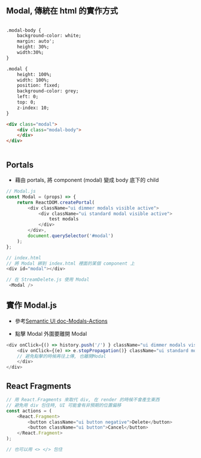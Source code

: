 # 

## Modal, 傳統在 html 的實作方式

```html

.modal-body {
    background-color: white;
    margin: auto';
    height: 30%;
    width:30%;
}

.modal {
    height: 100%;
    width: 100%;
    position: fixed;
    background-color: grey;
    left: 0;
    top: 0;
    z-index: 10;
}

<div class="modal">
    <div class="modal-body">
    </div>
</div>
```

```js

```

## Portals

- 藉由 portals, 將 component (modal) 變成 body 底下的 child

```js
// Modal.js
const Modal = (props) => {
    return ReactDOM.createPortal(
        <div className="ui dimmer modals visible active">
            <div className="ui standard modal visible active">
                test modals
            </div>
        </div>,
        document.querySelector('#modal')
    );
};

// index.html
// 將 Modal 綁到 index.html 裡面的某個 component 上
<div id="modal"></div>

// 在 StreamDelete.js 使用 Modal
 <Modal />

```

## 實作 Modal.js

- 參考[Semantic UI doc-Modals-Actions](https://semantic-ui.com/modules/modal.html)

- 點擊 Modal 外圍要離開 Modal

```js
<div onClick={() => history.push('/') } className="ui dimmer modals visible active">
    <div onClick={(e) => e.stopPropagation()} className="ui standard modal visible active">
    // 避免點擊的時候再往上傳, 也離開Modal
    </div>
</div>
```

## React Fragments

```js
// 用 React.Fragments 來取代 div, 在 render 的時候不會產生東西
// 避免用 div 包住時, UI 可能會有非預期的位置偏移
const actions = (
    <React.Fragment>
        <button className="ui button negative">Delete</button>
        <button className="ui button">Cancel</button>
    </React.Fragment>
);

// 也可以用 <> </> 包住
```
